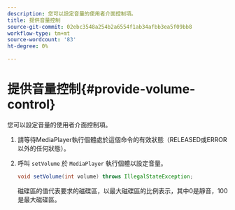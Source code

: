 ```yaml
---
description: 您可以設定音量的使用者介面控制項。
title: 提供音量控制
source-git-commit: 02ebc3548a254b2a6554f1ab34afbb3ea5f09bb8
workflow-type: tm+mt
source-wordcount: '83'
ht-degree: 0%

---
```


# 提供音量控制{#provide-volume-control}

您可以設定音量的使用者介面控制項。

1. 請等待MediaPlayer執行個體處於這個命令的有效狀態（RELEASED或ERROR以外的任何狀態）。
1. 呼叫 `setVolume` 於 `MediaPlayer` 執行個體以設定音量。

   ```java
   void setVolume(int volume) throws IllegalStateException;
   ```

   磁碟區的值代表要求的磁碟區，以最大磁碟區的比例表示，其中0是靜音，100是最大磁碟區。
